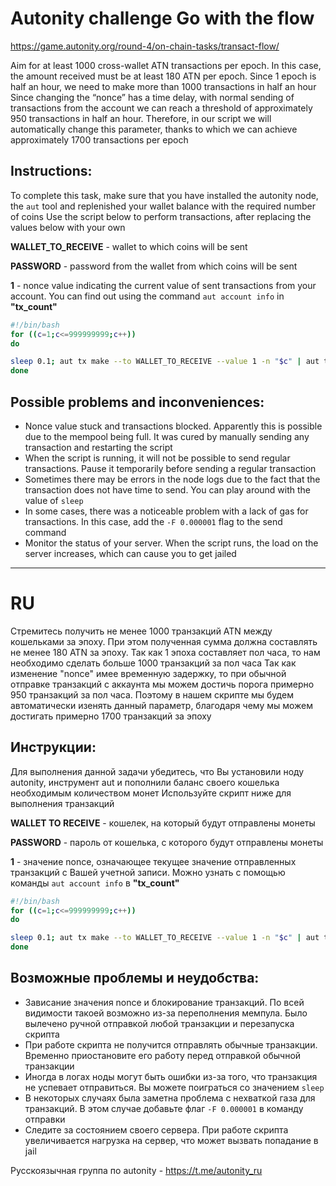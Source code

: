 # Autonity challenge Go with the flow
https://game.autonity.org/round-4/on-chain-tasks/transact-flow/

Aim for at least 1000 cross-wallet ATN transactions per epoch. In this case, the amount received must be at least 180 ATN per epoch. Since 1 epoch is half an hour, we need to make more than 1000 transactions in half an hour
Since changing the “nonce” has a time delay, with normal sending of transactions from the account we can reach a threshold of approximately 950 transactions in half an hour. Therefore, in our script we will automatically change this parameter, thanks to which we can achieve approximately 1700 transactions per epoch

## Instructions:
To complete this task, make sure that you have installed the autonity node, the ```aut``` tool and replenished your wallet balance with the required number of coins
Use the script below to perform transactions, after replacing the values below with your own

**WALLET_TO_RECEIVE** - wallet to which coins will be sent

**PASSWORD** - password from the wallet from which coins will be sent

**1** - nonce value indicating the current value of sent transactions from your account. You can find out using the command ```aut account info``` in **"tx_count"**

```bash
#!/bin/bash
for ((c=1;c<=999999999;c++))
do

sleep 0.1; aut tx make --to WALLET_TO_RECEIVE --value 1 -n "$c" | aut tx sign -p 'PASSWORD' - | aut tx send - >> /root/t1.log
done
```
## Possible problems and inconveniences:
- Nonce value stuck and transactions blocked. Apparently this is possible due to the mempool being full. It was cured by manually sending any transaction and restarting the script
- When the script is running, it will not be possible to send regular transactions. Pause it temporarily before sending a regular transaction
- Sometimes there may be errors in the node logs due to the fact that the transaction does not have time to send. You can play around with the value of ```sleep```
- In some cases, there was a noticeable problem with a lack of gas for transactions. In this case, add the ```-F 0.000001``` flag to the send command
- Monitor the status of your server. When the script runs, the load on the server increases, which can cause you to get jailed

---

# RU

Стремитесь получить не менее 1000 транзакций ATN между кошельками за эпоху. При этом полученная сумма должна составлять не менее 180 ATN за эпоху. Так как 1 эпоха составляет пол часа, то нам необходимо сделать больше 1000 транзакций за пол часа
Так как изменение "nonce" имее временную задержку, то при обычной отправке транзакций с аккаунта мы можем достичь порога примерно 950 транзакций за пол часа. Поэтому в нашем скрипте мы будем автоматически изенять данный параметр, благодаря чему мы можем достигать примерно 1700 транзакций за эпоху

## Инструкции:
Для выполнения данной задачи убедитесь, что Вы установили ноду autonity, инструмент aut и пополнили баланс своего кошелька необходимым количеством монет
Используйте скрипт ниже для выполнения транзакций

**WALLET TO RECEIVE** - кошелек, на который будут отправлены монеты

**PASSWORD** - пароль от кошелька, с которого будут отправлены монеты

**1** - значение nonce, означающее текущее значение отправленных транзакций с Вашей учетной записи. Можно узнать с помощью команды ```aut account info``` в **"tx_count"**

```bash
#!/bin/bash
for ((c=1;c<=999999999;c++))
do

sleep 0.1; aut tx make --to WALLET_TO_RECEIVE --value 1 -n "$c" | aut tx sign -p 'PASSWORD' - | aut tx send - >> /root/t1.log
done
```

## Возможные проблемы и неудобства:
- Зависание значения nonce и блокирование транзакций. По всей видимости такоей возможно из-за переполнения мемпула. Было вылечено ручной отправкой любой транзакции и перезапуска скрипта
- При работе скрипта не получится отправлять обычные транзакции. Временно приостановите его работу перед отправкой обычной транзакции
- Иногда в логах ноды могут быть ошибки из-за того, что транзакция не успевает отправиться. Вы можете поиграться со значением ```sleep```
- В некоторых случаях была заметна проблема с нехваткой газа для транзакций. В этом случае добавьте флаг ```-F 0.000001``` в команду отправки
- Следите за состоянием своего сервера. При работе скрипта увеличивается нагрузка на сервер, что может вызвать попадание в jail 

Русскоязычная группа по autonity - https://t.me/autonity_ru
